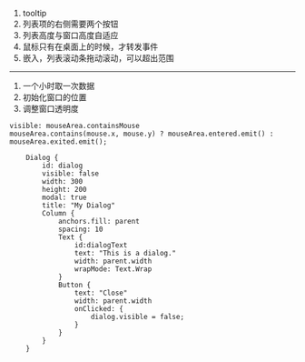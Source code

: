 1. tooltip
1. 列表项的右侧需要两个按钮
1. 列表高度与窗口高度自适应
1. 鼠标只有在桌面上的时候，才转发事件
1. 嵌入，列表滚动条拖动滚动，可以超出范围

--------------------

1. 一个小时取一次数据
1. 初始化窗口的位置
1. 调整窗口透明度




```
visible: mouseArea.containsMouse
mouseArea.contains(mouse.x, mouse.y) ? mouseArea.entered.emit() : mouseArea.exited.emit();
```
```
    Dialog {
        id: dialog
        visible: false
        width: 300
        height: 200
        modal: true
        title: "My Dialog"
        Column {
            anchors.fill: parent
            spacing: 10
            Text {
                id:dialogText
                text: "This is a dialog."
                width: parent.width
                wrapMode: Text.Wrap
            }
            Button {
                text: "Close"
                width: parent.width
                onClicked: {
                    dialog.visible = false;
                }
            }
        }
    }
```